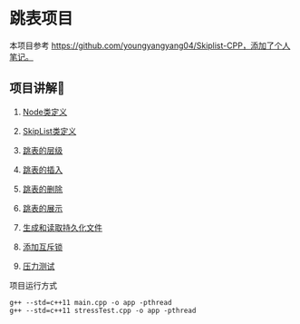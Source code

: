 # 跳表项目
本项目参考 https://github.com/youngyangyang04/Skiplist-CPP，添加了个人笔记。
## 项目讲解🙂
1. [Node类定义](https://github.com/pengfeiyan-sustech/SkipList/blob/master/%E9%A1%B9%E7%9B%AE%E8%AE%B2%E8%A7%A3/1.Node%E7%B1%BB%E5%AE%9A%E4%B9%89.md#%E8%B7%B3%E8%A1%A8%E7%9A%84%E5%AE%9A%E4%B9%89)

2. [SkipList类定义](https://github.com/pengfeiyan-sustech/SkipList/blob/master/%E9%A1%B9%E7%9B%AE%E8%AE%B2%E8%A7%A3/2.SkipList%E7%B1%BB%E5%AE%9A%E4%B9%89.md#skiplist%E7%B1%BB%E5%AE%9A%E4%B9%89)

3. [跳表的层级](https://github.com/pengfeiyan-sustech/SkipList/blob/master/%E9%A1%B9%E7%9B%AE%E8%AE%B2%E8%A7%A3/3.%E8%B7%B3%E8%A1%A8%E7%9A%84%E5%B1%82%E7%BA%A7.md#%E8%B7%B3%E8%A1%A8%E7%9A%84%E5%B1%82%E7%BA%A7)

4. [跳表的插入](https://github.com/pengfeiyan-sustech/SkipList/blob/master/%E9%A1%B9%E7%9B%AE%E8%AE%B2%E8%A7%A3/4.%E8%B7%B3%E8%A1%A8%E7%9A%84%E6%8F%92%E5%85%A5.md#%E8%B7%B3%E8%A1%A8%E7%9A%84%E6%8F%92%E5%85%A5)

5. [跳表的删除](https://github.com/pengfeiyan-sustech/SkipList/blob/master/%E9%A1%B9%E7%9B%AE%E8%AE%B2%E8%A7%A3/5.%E8%B7%B3%E8%A1%A8%E7%9A%84%E5%88%A0%E9%99%A4.md#%E8%B7%B3%E8%A1%A8%E7%9A%84%E5%88%A0%E9%99%A4)

6. [跳表的展示](https://github.com/pengfeiyan-sustech/SkipList/blob/master/%E9%A1%B9%E7%9B%AE%E8%AE%B2%E8%A7%A3/6.%E8%B7%B3%E8%A1%A8%E7%9A%84%E5%B1%95%E7%A4%BA.md#%E8%B7%B3%E8%A1%A8%E7%9A%84%E5%B1%95%E7%A4%BA)

7. [生成和读取持久化文件](https://github.com/pengfeiyan-sustech/SkipList/blob/master/%E9%A1%B9%E7%9B%AE%E8%AE%B2%E8%A7%A3/7.%E7%94%9F%E6%88%90%E5%92%8C%E8%AF%BB%E5%8F%96%E6%8C%81%E4%B9%85%E5%8C%96%E6%96%87%E4%BB%B6.md#%E7%94%9F%E6%88%90%E5%92%8C%E8%AF%BB%E5%8F%96%E6%8C%81%E4%B9%85%E5%8C%96%E6%96%87%E4%BB%B6)

8. [添加互斥锁](https://github.com/pengfeiyan-sustech/SkipList/blob/master/%E9%A1%B9%E7%9B%AE%E8%AE%B2%E8%A7%A3/8.%E6%B7%BB%E5%8A%A0%E4%BA%92%E6%96%A5%E9%94%81.md#%E6%B7%BB%E5%8A%A0%E4%BA%92%E6%96%A5%E9%94%81)

9. [压力测试](https://github.com/pengfeiyan-sustech/SkipList/blob/master/%E9%A1%B9%E7%9B%AE%E8%AE%B2%E8%A7%A3/9.%E5%8E%8B%E5%8A%9B%E6%B5%8B%E8%AF%95.md#%E5%8E%8B%E5%8A%9B%E6%B5%8B%E8%AF%95)

项目运行方式
```
g++ --std=c++11 main.cpp -o app -pthread
g++ --std=c++11 stressTest.cpp -o app -pthread
```